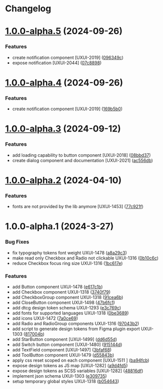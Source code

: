 # Changelog

# [1.0.0-alpha.5](https://dfwstp01.sial.com/scm/biop/design-system/compare/v1.0.0-alpha.4...v1.0.0-alpha.5) (2024-09-26)


### Features

* create notification component [UXUI-2019] ([096349c](https://dfwstp01.sial.com/scm/biop/design-system/commit/096349c99f162f3873379bc75f671110d32ec48d))
* expose notification [UXUI-2044] ([07c8898](https://dfwstp01.sial.com/scm/biop/design-system/commit/07c8898fbac1b33ae681bcbc45f86765c634cf5a))

# [1.0.0-alpha.4](https://dfwstp01.sial.com/scm/biop/design-system/compare/v1.0.0-alpha.3...v1.0.0-alpha.4) (2024-09-26)


### Features

* create notification component [UXUI-2019] ([169b5b0](https://dfwstp01.sial.com/scm/biop/design-system/commit/169b5b061a12816ad444bd3d977a81856f802e42))

# [1.0.0-alpha.3](https://dfwstp01.sial.com/scm/biop/design-system/compare/v1.0.0-alpha.2...v1.0.0-alpha.3) (2024-09-12)


### Features

* add loading capability to button component [UXUI-2018] ([08bbd37](https://dfwstp01.sial.com/scm/biop/design-system/commit/08bbd37c37b567297f96bae0bbe641d89c997ea5))
* create dialog component and documentation [UXUI-2021] ([ac556db](https://dfwstp01.sial.com/scm/biop/design-system/commit/ac556dbe81b677462628cb3eea4c89b2d8fbbe9f))

# [1.0.0-alpha.2](https://dfwstp01.sial.com/scm/biop/design-system/compare/v1.0.0-alpha.1...v1.0.0-alpha.2) (2024-04-10)


### Features

* fonts are not provided by the lib anymore [UXUI-1453] ([77c921f](https://dfwstp01.sial.com/scm/biop/design-system/commit/77c921f9b289efd863b6250c83ddf3d924c69272))

# 1.0.0-alpha.1 (2024-3-27)


### Bug Fixes

* fix typography tokens font weight UXUI-1478 ([a8a29c3](https://dfwstp01.sial.com/scm/biop/design-system/commit/a8a29c3734037c660a7dea33e29ff852ceae7e69))
* make read only Checkbox and Radio not clickable UXUI-1316 ([0b10c6c](https://dfwstp01.sial.com/scm/biop/design-system/commit/0b10c6c0bad6bb35246bb813211c41058540bef4))
* reduce Checkbox focus ring size UXUI-1316 ([1bc617e](https://dfwstp01.sial.com/scm/biop/design-system/commit/1bc617e383a850563879cab41cfe85417fde4bb7))


### Features

* add Button component UXUI-1478 ([e617c1b](https://dfwstp01.sial.com/scm/biop/design-system/commit/e617c1bba9d07cc4c306d0e5d1df6d5fd3ad39fd))
* add Checkbox component UXUI-1318 ([3740f79](https://dfwstp01.sial.com/scm/biop/design-system/commit/3740f79e6d9f907e8bee41cce37d9079d5fccb23))
* add CheckboxGroup component UXUI-1318 ([91cea6b](https://dfwstp01.sial.com/scm/biop/design-system/commit/91cea6bb9f430ff913e2bdab4a12dde84ace51cb))
* add CloseButton component UXUI-1498 ([47b6fc1](https://dfwstp01.sial.com/scm/biop/design-system/commit/47b6fc192eefc7283a3bbb091ae853e4fd2601ff))
* add dtcg design token schema UXUI-1293 ([e3c769c](https://dfwstp01.sial.com/scm/biop/design-system/commit/e3c769ce8252e4ae8d0b180e8466a4d70b171ae2))
* add fonts for supported languages UXUI-1318 ([0be3689](https://dfwstp01.sial.com/scm/biop/design-system/commit/0be368987cd47b1832e969535ba5d864b54b88d7))
* add icons UXUI-1472 ([7a0ce69](https://dfwstp01.sial.com/scm/biop/design-system/commit/7a0ce69b11b2fd20de30d80eeec4d0fbdc4fc24b))
* add Radio and RadioGroup components UXUI-1316 ([97043b2](https://dfwstp01.sial.com/scm/biop/design-system/commit/97043b218a0e4c4ca9195b4108af4aa13112959f))
* add script to generate design tokens from Figma plugin export UXUI-1303 ([817004b](https://dfwstp01.sial.com/scm/biop/design-system/commit/817004b9efaf564150e349cf564cb7a7595d93aa))
* add StarButton component [UXUI-1499] ([dd6d55d](https://dfwstp01.sial.com/scm/biop/design-system/commit/dd6d55d3052a52fc981ab4d94461fe44f42df1b6))
* add Switch button component [UXUI-1480] ([915144d](https://dfwstp01.sial.com/scm/biop/design-system/commit/915144d0f97e80910068f6d356058aa4b5acf124))
* add TextField component [UXUI-1497] ([3bfaf68](https://dfwstp01.sial.com/scm/biop/design-system/commit/3bfaf68b877c6c12f24bec42002562d6e3af4ccd))
* add ToolButton component UXUI-1479 ([d55843b](https://dfwstp01.sial.com/scm/biop/design-system/commit/d55843bbf828d901a31c97f30ecd5d6587334b02))
* apply css reset scoped on each component [UXUI-1511 ] ([ba94fcb](https://dfwstp01.sial.com/scm/biop/design-system/commit/ba94fcbdb66a21b7f9969a3f9f52bb621d98109c))
* expose design tokens as JS map [UXUI-1282] ([a9d4fd5](https://dfwstp01.sial.com/scm/biop/design-system/commit/a9d4fd551e4dbf9bb2e8f4d0a98c509c125b362e))
* expose design tokens as SCSS variables [UXUI-1282] ([48816df](https://dfwstp01.sial.com/scm/biop/design-system/commit/48816df60fb6f773d6274abc6bf752e4ebf26ffe))
* implement json schema UXUI-1303 ([e309735](https://dfwstp01.sial.com/scm/biop/design-system/commit/e3097352d03f8f75a60c2733baa31a565cdf1e75))
* setup temporary global styles UXUI-1318 ([b054643](https://dfwstp01.sial.com/scm/biop/design-system/commit/b0546431824a95daef0dc72fd34e5f86da322dd1))
